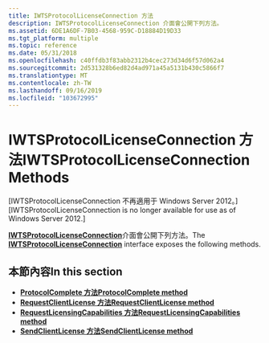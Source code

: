 ```yaml
---
title: IWTSProtocolLicenseConnection 方法
description: IWTSProtocolLicenseConnection 介面會公開下列方法。
ms.assetid: 6DE1A6DF-7B03-4568-959C-D18884D19D33
ms.tgt_platform: multiple
ms.topic: reference
ms.date: 05/31/2018
ms.openlocfilehash: c40ffdb3f83abb2312b4cec273d34d6f57d062a4
ms.sourcegitcommit: 2d531328b6ed82d4ad971a45a5131b430c5866f7
ms.translationtype: MT
ms.contentlocale: zh-TW
ms.lasthandoff: 09/16/2019
ms.locfileid: "103672995"
---
```

# <a name="iwtsprotocollicenseconnection-methods"></a><span data-ttu-id="8a341-103">IWTSProtocolLicenseConnection 方法</span><span class="sxs-lookup"><span data-stu-id="8a341-103">IWTSProtocolLicenseConnection Methods</span></span>

<span data-ttu-id="8a341-104">\[IWTSProtocolLicenseConnection 不再適用于 Windows Server 2012。\]</span><span class="sxs-lookup"><span data-stu-id="8a341-104">\[IWTSProtocolLicenseConnection is no longer available for use as of Windows Server 2012.\]</span></span>

<span data-ttu-id="8a341-105">[**IWTSProtocolLicenseConnection**](/windows/desktop/api/wtsprotocol/nn-wtsprotocol-iwtsprotocollicenseconnection)介面會公開下列方法。</span><span class="sxs-lookup"><span data-stu-id="8a341-105">The [**IWTSProtocolLicenseConnection**](/windows/desktop/api/wtsprotocol/nn-wtsprotocol-iwtsprotocollicenseconnection) interface exposes the following methods.</span></span>

## <a name="in-this-section"></a><span data-ttu-id="8a341-106">本節內容</span><span class="sxs-lookup"><span data-stu-id="8a341-106">In this section</span></span>

-   [<span data-ttu-id="8a341-107">**ProtocolComplete 方法**</span><span class="sxs-lookup"><span data-stu-id="8a341-107">**ProtocolComplete method**</span></span>](/windows/desktop/api/Wtsprotocol/nf-wtsprotocol-iwtsprotocollicenseconnection-protocolcomplete)
-   [<span data-ttu-id="8a341-108">**RequestClientLicense 方法**</span><span class="sxs-lookup"><span data-stu-id="8a341-108">**RequestClientLicense method**</span></span>](/windows/desktop/api/Wtsprotocol/nf-wtsprotocol-iwtsprotocollicenseconnection-requestclientlicense)
-   [<span data-ttu-id="8a341-109">**RequestLicensingCapabilities 方法**</span><span class="sxs-lookup"><span data-stu-id="8a341-109">**RequestLicensingCapabilities method**</span></span>](/windows/desktop/api/Wtsprotocol/nf-wtsprotocol-iwtsprotocollicenseconnection-requestlicensingcapabilities)
-   [<span data-ttu-id="8a341-110">**SendClientLicense 方法**</span><span class="sxs-lookup"><span data-stu-id="8a341-110">**SendClientLicense method**</span></span>](/windows/desktop/api/wtsprotocol/nf-wtsprotocol-iwtsprotocollicenseconnection-sendclientlicense)

 

 




